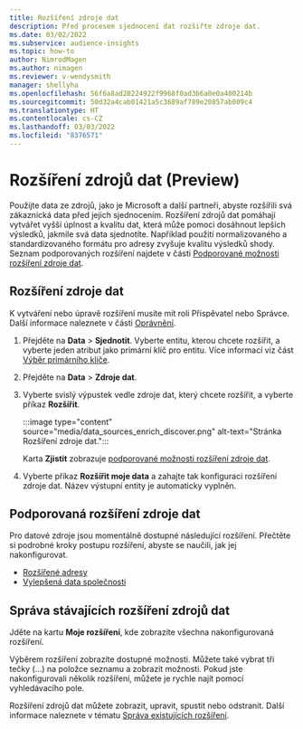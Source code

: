 ```yaml
---
title: Rozšíření zdroje dat
description: Před procesem sjednocení dat rozšiřte zdroje dat.
ms.date: 03/02/2022
ms.subservice: audience-insights
ms.topic: how-to
author: NimrodMagen
ms.author: nimagen
ms.reviewer: v-wendysmith
manager: shellyha
ms.openlocfilehash: 56f6a8ad20224922f9968f0ad3b6a0e0a400214b
ms.sourcegitcommit: 50d32a4cab01421a5c3689af789e20857ab009c4
ms.translationtype: HT
ms.contentlocale: cs-CZ
ms.lasthandoff: 03/03/2022
ms.locfileid: "8376571"
---
```

# <a name="enrichment-for-data-sources-preview"></a>Rozšíření zdrojů dat (Preview)

Použijte data ze zdrojů, jako je Microsoft a další partneři, abyste rozšířili svá zákaznická data před jejich sjednocením. Rozšíření zdrojů dat pomáhají vytvářet vyšší úplnost a kvalitu dat, která může pomoci dosáhnout lepších výsledků, jakmile svá data sjednotíte. Například použití normalizovaného a standardizovaného formátu pro adresy zvyšuje kvalitu výsledků shody. Seznam podporovaných rozšíření najdete v části [Podporované možnosti rozšíření zdroje dat](#supported-data-source-enrichments).

## <a name="enrich-a-data-source"></a>Rozšíření zdroje dat

K vytváření nebo úpravě rozšíření musíte mít roli Přispěvatel nebo Správce. Další informace naleznete v části [Oprávnění](permissions.md).  

1. Přejděte na **Data** > **Sjednotit**. Vyberte entitu, kterou chcete rozšířit, a vyberte jeden atribut jako primární klíč pro entitu. Více informací viz část [Výběr primárního klíče](map-entities.md#select-primary-key-and-semantic-type-for-attributes).

1. Přejděte na **Data** > **Zdroje dat**.
 
1. Vyberte svislý výpustek vedle zdroje dat, který chcete rozšířit, a vyberte příkaz **Rozšířit**.

   :::image type="content" source="media/data_sources_enrich_discover.png" alt-text="Stránka Rozšíření zdroje dat.":::

   Karta **Zjistit** zobrazuje [podporované možnosti rozšíření zdroje dat](#supported-data-source-enrichments).

1. Vyberte příkaz **Rozšířit moje data** a zahajte tak konfiguraci rozšíření zdroje dat. Název výstupní entity je automaticky vyplněn.

## <a name="supported-data-source-enrichments"></a>Podporovaná rozšíření zdroje dat

Pro datové zdroje jsou momentálně dostupné následující rozšíření. Přečtěte si podrobné kroky postupu rozšíření, abyste se naučili, jak jej nakonfigurovat.

- [Rozšířené adresy](enrichment-enhanced-addresses.md)
- [Vylepšená data společnosti](enrichment-enhanced-company-data.md)

## <a name="manage-existing-data-source-enrichments"></a>Správa stávajících rozšíření zdrojů dat

Jděte na kartu **Moje rozšíření**, kde zobrazíte všechna nakonfigurovaná rozšíření.

Výběrem rozšíření zobrazíte dostupné možnosti. Můžete také vybrat tři tečky (...) na položce seznamu a zobrazit možnosti. Pokud jste nakonfigurovali několik rozšíření, můžete je rychle najít pomocí vyhledávacího pole.

Rozšíření zdrojů dat můžete zobrazit, upravit, spustit nebo odstranit. Další informace naleznete v tématu [Správa existujících rozšíření](enrichment-hub.md).

